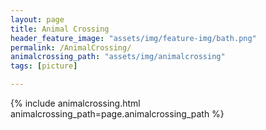 ```yaml
---
layout: page
title: Animal Crossing
header_feature_image: "assets/img/feature-img/bath.png"
permalink: /AnimalCrossing/
animalcrossing_path: "assets/img/animalcrossing"
tags: [picture]

---
```


{% include animalcrossing.html animalcrossing_path=page.animalcrossing_path %}
